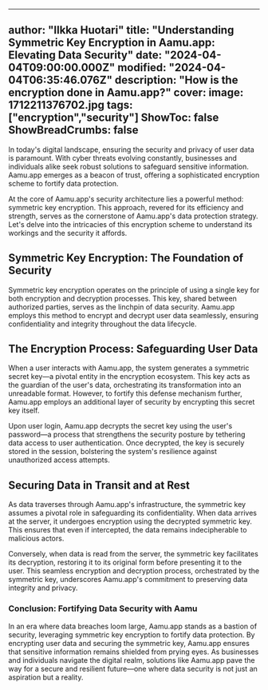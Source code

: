 
---
author: "Ilkka Huotari"
title: "Understanding Symmetric Key Encryption in Aamu.app: Elevating Data Security"
date: "2024-04-04T09:00:00.000Z"
modified: "2024-04-04T06:35:46.076Z"
description: "How is the encryption done in Aamu.app?"
cover:
  image: 1712211376702.jpg
tags: ["encryption","security"]
ShowToc: false
ShowBreadCrumbs: false
---

In today's digital landscape, ensuring the security and privacy of user data is paramount. With cyber threats evolving constantly, businesses and individuals alike seek robust solutions to safeguard sensitive information. Aamu.app emerges as a beacon of trust, offering a sophisticated encryption scheme to fortify data protection.

At the core of Aamu.app's security architecture lies a powerful method: symmetric key encryption. This approach, revered for its efficiency and strength, serves as the cornerstone of Aamu.app's data protection strategy. Let's delve into the intricacies of this encryption scheme to understand its workings and the security it affords.

Symmetric Key Encryption: The Foundation of Security
----------------------------------------------------

Symmetric key encryption operates on the principle of using a single key for both encryption and decryption processes. This key, shared between authorized parties, serves as the linchpin of data security. Aamu.app employs this method to encrypt and decrypt user data seamlessly, ensuring confidentiality and integrity throughout the data lifecycle.

The Encryption Process: Safeguarding User Data
----------------------------------------------

When a user interacts with Aamu.app, the system generates a symmetric secret key—a pivotal entity in the encryption ecosystem. This key acts as the guardian of the user's data, orchestrating its transformation into an unreadable format. However, to fortify this defense mechanism further, Aamu.app employs an additional layer of security by encrypting this secret key itself.

Upon user login, Aamu.app decrypts the secret key using the user's password—a process that strengthens the security posture by tethering data access to user authentication. Once decrypted, the key is securely stored in the session, bolstering the system's resilience against unauthorized access attempts.

Securing Data in Transit and at Rest
------------------------------------

As data traverses through Aamu.app's infrastructure, the symmetric key assumes a pivotal role in safeguarding its confidentiality. When data arrives at the server, it undergoes encryption using the decrypted symmetric key. This ensures that even if intercepted, the data remains indecipherable to malicious actors.

Conversely, when data is read from the server, the symmetric key facilitates its decryption, restoring it to its original form before presenting it to the user. This seamless encryption and decryption process, orchestrated by the symmetric key, underscores Aamu.app's commitment to preserving data integrity and privacy.

### Conclusion: Fortifying Data Security with Aamu

In an era where data breaches loom large, Aamu.app stands as a bastion of security, leveraging symmetric key encryption to fortify data protection. By encrypting user data and securing the symmetric key, Aamu.app ensures that sensitive information remains shielded from prying eyes. As businesses and individuals navigate the digital realm, solutions like Aamu.app pave the way for a secure and resilient future—one where data security is not just an aspiration but a reality.
